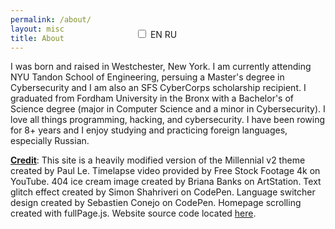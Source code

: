 ```yaml
---
permalink: /about/
layout: misc
title: About
---
```


<style>
@media screen and (min-width: 1400px) {
	.language-switcher {	
		float: right;
		margin-right: -200px; 
		margin-top: -50px;
	}
}

@media screen and (max-width: 1000px) {
	.language-switcher {	
		position: absolute;
		margin-left: 200px;
		transform: translateY(-53px);
	}
}
</style>

<label class="language-switcher">
	<input id="checkbox" type="checkbox" onclick="var x = document.getElementById(&quot;checkbox&quot;).checked;if(x == true){var w = document.getElementsByTagName(&quot;h1&quot;)[0];w.textContent=&quot;Обо Мне&quot;;var y = document.getElementsByTagName(&quot;p&quot;)[1];y.textContent=&quot;Я родился и вырос в Вестчестере, Нью-Йорк. Я получил степень магистра кибербезопасности в инженерной школе Тандон при Нью-Йоркском университете, где я был получателем стипендии SFS CyberCorp. Я окончил Фордхэмский университет в Бронксе со степенью бакалавра наук в области компьютерных наук со специализацией в области кибербезопасности. Я занимаюсь академической греблей более 8 лет и мне нравится изучать и практиковать иностранные языки, особенно русский.&quot;;var z = document.getElementsByTagName(&quot;p&quot;)[2];z.innerHTML=&quot;<b><ins>Титры</b></ins>: Этот сайт представляет собой сильно модифицированную версию темы Millennial v2, созданную Полом Ле. Видео с интервальной съемкой предоставлено Free Stock Footage 4k на YouTube. 404 изображение мороженого, созданное Briana Banks на ArtStation. Эффект текстового глюка, созданный Саймоном Шахривери на CodePen. Дизайн переключателя языка, созданный Себастьеном Конехо на CodePen. Прокрутка домашней страницы, созданная с помощью fullPage.js. Исходный код сайта находится &quot;;var j = document.getElementsByTagName(&quot;p&quot;)[2];j.innerHTML=&quot;<a target=&quot;_blank&quot; rel=&quot;noopener noreferrer&quot; href=&quot;https://github.com/kyletimmermans/kyletimmermans.github.io&quot;>здесь</a>;&quot;.&quot;;}else{var c = document.getElementsByTagName(&quot;h1&quot;)[0];c.textContent=&quot;About&quot;;var a = document.getElementsByTagName(&quot;p&quot;)[1];a.textContent=&quot;I was born and raised in Westchester, New York. I am currently attending NYU Tandon School of Engineering, persuing a Master&apos;s degree in Cybersecurity and I am also an SFS CyberCorps scholarship recipient. I graduated from Fordham University in the Bronx with a Bachelor&apos;s of Science degree (major in Computer Science and a minor in Cybersecurity). I love all things programming, hacking, and cybersecurity. I have been rowing for 8+ years and I enjoy studying and practicing foreign languages, especially Russian.&quot;;var b = document.getElementsByTagName(&quot;p&quot;)[2];b.innerHTML=&quot;<b><ins>Credit</b></ins>: This site is a heavily modified version of the Millennial v2 theme created by Paul Le. Timelapse video provided by Free Stock Footage 4k on YouTube. 404 ice cream image created by Briana Banks on ArtStation. Text glitch effect created by Simon Shahriveri on CodePen. Language switcher design created by Sebastien Conejo on CodePen. Homepage scrolling created with fullPage.js. Website source code located &quot;;var k = document.getElementsByTagName(&quot;p&quot;)[2];b.innerHTML=&quot;<a target=&quot;_blank&quot; rel=&quot;noopener noreferrer&quot; href=&quot;https://github.com/kyletimmermans/kyletimmermans.github.io&quot;>here</a>;&quot;.&quot;;}">
	<span class="slider round"></span>
	<span class="select-en">EN</span>
	<span class="select-ru">RU</span>
</label>

I was born and raised in Westchester, New York. I am currently attending NYU Tandon School of Engineering, persuing a Master's degree in Cybersecurity and I am also an SFS CyberCorps scholarship recipient. I graduated from Fordham University in the Bronx with a Bachelor's of Science degree (major in Computer Science and a minor in Cybersecurity). I love all things programming, hacking, and cybersecurity. I have been rowing for 8+ years and I enjoy studying and practicing foreign languages, especially Russian. 

**<ins>Credit</ins>**: This site is a heavily modified version of the Millennial v2 theme created by Paul Le. Timelapse video provided by Free Stock Footage 4k on YouTube. 404 ice cream image created by Briana Banks on ArtStation. Text glitch effect created by Simon Shahriveri on CodePen. Language switcher design created by Sebastien Conejo on CodePen. Homepage scrolling created with fullPage.js. Website source code located <a href="https://github.com/kyletimmermans/kyletimmermans.github.io">here</a>.
